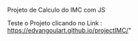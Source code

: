 Projeto de Calculo do IMC com JS

Teste o Projeto clicando no Link : </br> 
https://edvangoulart.github.io/projectIMC/"



